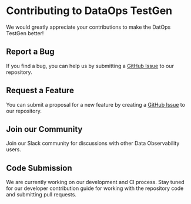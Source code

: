 # Contributing to DataOps TestGen

We would greatly appreciate your contributions to make the DatOps TestGen better!

## Report a Bug

If you find a bug, you can help us by submitting a [GitHub Issue](https://github.com/DataKitchen/dataops-testgen/issues) to our repository.

## Request a Feature

You can submit a proposal for a new feature by creating a [GitHub Issue](https://github.com/DataKitchen/dataops-testgen/issues) to our repository.

## Join our Community

Join our Slack community for discussions with other Data Observability users.

## Code Submission

We are currently working on our development and CI process. Stay tuned for our developer contribution guide for working with the repository code and submitting pull requests.
